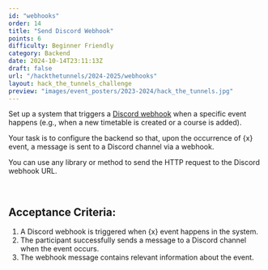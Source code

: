 ```yaml
---
id: "webhooks"
order: 14
title: "Send Discord Webhook"
points: 6
difficulty: Beginner Friendly
category: Backend
date: 2024-10-14T23:11:13Z
draft: false
url: "/hackthetunnels/2024-2025/webhooks"
layout: hack_the_tunnels_challenge
preview: "images/event_posters/2023-2024/hack_the_tunnels.jpg"
---
```


Set up a system that triggers a [Discord webhook](https://support.discord.com/hc/en-us/articles/228383668-Intro-to-Webhooks) when a specific event happens (e.g., when a new timetable is created or a course is added). 

Your task is to configure the backend so that, upon the occurrence of {x} event, a message is sent to a Discord channel via a webhook.

You can use any library or method to send the HTTP request to the Discord webhook URL.

<br/>

## Acceptance Criteria:

1. A Discord webhook is triggered when {x} event happens in the system.
2. The participant successfully sends a message to a Discord channel when the event occurs.
3. The webhook message contains relevant information about the event.
